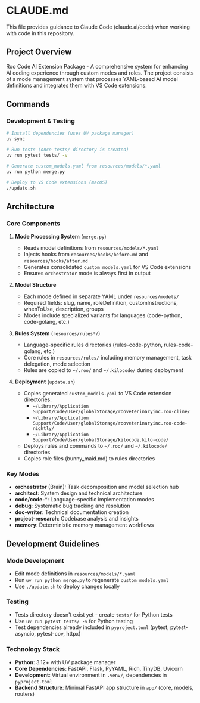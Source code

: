 # CLAUDE.md

This file provides guidance to Claude Code (claude.ai/code) when working with code in this repository.

## Project Overview

Roo Code AI Extension Package - A comprehensive system for enhancing AI coding experience through custom modes and roles. The project consists of a mode management system that processes YAML-based AI model definitions and integrates them with VS Code extensions.

## Commands

### Development & Testing
```bash
# Install dependencies (uses UV package manager)
uv sync

# Run tests (once tests/ directory is created)
uv run pytest tests/ -v

# Generate custom_models.yaml from resources/models/*.yaml
uv run python merge.py

# Deploy to VS Code extensions (macOS)
./update.sh
```

## Architecture

### Core Components

1. **Mode Processing System** (`merge.py`)
   - Reads model definitions from `resources/models/*.yaml`
   - Injects hooks from `resources/hooks/before.md` and `resources/hooks/after.md`
   - Generates consolidated `custom_models.yaml` for VS Code extensions
   - Ensures `orchestrator` mode is always first in output

2. **Model Structure**
   - Each mode defined in separate YAML under `resources/models/`
   - Required fields: slug, name, roleDefinition, customInstructions, whenToUse, description, groups
   - Modes include specialized variants for languages (code-python, code-golang, etc.)

3. **Rules System** (`resources/rules*/`)
   - Language-specific rules directories (rules-code-python, rules-code-golang, etc.)
   - Core rules in `resources/rules/` including memory management, task delegation, mode selection
   - Rules are copied to `~/.roo/` and `~/.kilocode/` during deployment

4. **Deployment** (`update.sh`)
   - Copies generated `custom_models.yaml` to VS Code extension directories:
     - `~/Library/Application Support/Code/User/globalStorage/rooveterinaryinc.roo-cline/`
     - `~/Library/Application Support/Code/User/globalStorage/rooveterinaryinc.roo-code-nightly/`
     - `~/Library/Application Support/Code/User/globalStorage/kilocode.kilo-code/`
   - Deploys rules and commands to `~/.roo/` and `~/.kilocode/` directories
   - Copies role files (bunny_maid.md) to rules directories

### Key Modes

- **orchestrator** (Brain): Task decomposition and model selection hub
- **architect**: System design and technical architecture  
- **code/code-***: Language-specific implementation modes
- **debug**: Systematic bug tracking and resolution
- **doc-writer**: Technical documentation creation
- **project-research**: Codebase analysis and insights
- **memory**: Deterministic memory management workflows

## Development Guidelines

### Mode Development
- Edit mode definitions in `resources/models/*.yaml`
- Run `uv run python merge.py` to regenerate `custom_models.yaml`
- Use `./update.sh` to deploy changes locally

### Testing
- Tests directory doesn't exist yet - create `tests/` for Python tests
- Use `uv run pytest tests/ -v` for Python testing
- Test dependencies already included in `pyproject.toml` (pytest, pytest-asyncio, pytest-cov, httpx)

### Technology Stack
- **Python**: 3.12+ with UV package manager
- **Core Dependencies**: FastAPI, Flask, PyYAML, Rich, TinyDB, Uvicorn
- **Development**: Virtual environment in `.venv/`, dependencies in `pyproject.toml`
- **Backend Structure**: Minimal FastAPI app structure in `app/` (core, models, routers)